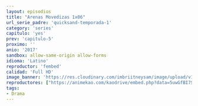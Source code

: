 ```yaml
---
layout: episodios
title: "Arenas Movedizas 1x06"
url_serie_padre: 'quicksand-temporada-1'
category: 'series'
capitulo: 'yes'
prev: 'capitulo-5'
proximo: ''
anio: '2017'
sandbox: allow-same-origin allow-forms
idioma: 'Latino'
reproductor: 'fembed'
calidad: 'Full HD'
image_banner: 'https://res.cloudinary.com/imbriitneysam/image/upload/v1546545022/reason1-banner-min.jpg'
reproductores: ["https://animekao.com/kaodrive/embed.php?data=5uwGfBI7S0jmvBgifT6iaMYidzQpuWDLl76ViUwOWW/2zw2fZuU19Sf9eND88cIpyvrEP5L3aCMGm0WWvRGQeVoum67FXS7u6TLFsxhaNzOKHxFmcX6Wv7iZO5x9L/O3wklpTIepmtwMsuQHfR5c7gL3JLNiGJ/O5qxKrr/7shCH5gP/M2or8UiCfToHfkAzca4VbbRBtiDkcUN3pzofT6J1zfAuQ7/qTyhpQTLvEFzApi6TGRhNyNInVCDDRk5fKl9HLn0LfFtO0TBMX7FMgnQ2rKD6Q4krL3VkrnurXgxY5eFUX6XYHCTooddQObj2TnnAnjwSupZoHrBAszy+DJrGRsS19HPcXRDwSZYuQmyWlPWjbeflq2IJxrVAup0d2Ye99MZ7nKxoRiiZSZ3Dag=="]
tags:
- Drama
---
```














